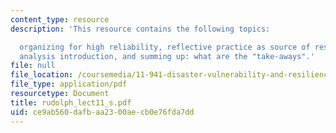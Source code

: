 ```yaml
---
content_type: resource
description: 'This resource contains the following topics:

  organizing for high reliability, reflective practice as source of resilience, case
  analysis introduction, and summing up: what are the "take-aways".'
file: null
file_location: /coursemedia/11-941-disaster-vulnerability-and-resilience-spring-2005/ce9ab560dafbaa2300aecb0e76fda7dd_rudolph_lect11_s.pdf
file_type: application/pdf
resourcetype: Document
title: rudolph_lect11_s.pdf
uid: ce9ab560-dafb-aa23-00ae-cb0e76fda7dd
---
```

